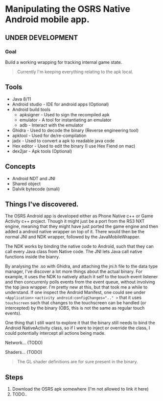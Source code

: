 # Manipulating the OSRS Native Android mobile app.

## UNDER DEVELOPMENT

### Goal
Build a working wrapping for tracking internal game state. 
> Currently I'm keeping everything relating to the apk local.


## Tools
- Java 8/11
- Android studio - IDE for android apps (Optional)
- Android build tools
  - apksigner - Used to sign the recompiled apk
  - emulator - A tool for instantiating an emulator
  - adb - Interact with the emulator
- Ghidra - Used to decode the binary (Reverse engineering tool)
- apktool - Used for de/re-compilation
- jadx - Used to convert a apk to readable java code
- Hex editor - Used to edit the binary (I use Hex Fiend on mac)
- dex2jar - Apk tools (Optional)


## Concepts
- Android NDT and JNI
- Shared object
- Dalvik bytecode (smali)


## Things I've discovered.
The OSRS Android app is developed either as Phone Native c++ or Game
Activity c++ project. Though it might just be a port from the RS3 NXT
engine, meaning that they might have just ported the game engine and
then added a android native wrapper on top of it. There would then be
the normal JNI and NDK wrapper, followed by the JavaMobileWrapper.

The NDK works by binding the native code to Android, such that they can
call every Java class from Native code. The JNI lets Java call native
functions inside the bianry.

By analysing the .so with Ghidra, and attaching the jni.h file to the
data type manager, I've discover a lot more things about the actual
binary. For example, it uses the NDK to natively attach it self to the
touch event listener and then concurrenly polls events from the event
queue, without involving the top java wrapper. I'm pretty new at this, 
but that took me a while to understand. If one inspect the Android Manifest,
one could see under `<Application>` `<activity android:configChanges=".." >` 
that it uses `touchscreen` such that changes to the touchscreen can be
handled (or intercepted) by the binary (OBS, this is not the same as
regular touch events).

One thing that I still want to explore it that the binary
still needs to bind the Android NativeActivity class, so if I were to
inject or override the class, I could potentially intercept all actions
being made.

Network... (TODO)


Shaders... (TODO)

> The GL shader definitions are for sure present in the binary.

## Steps
1. Download the OSRS apk somewhere (I'm not allowed to link it here)
2. TODO..

  